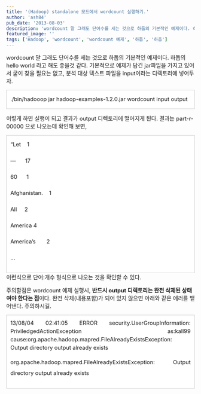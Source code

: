 ```yaml
---
title: '(Hadoop) standalone 모드에서 wordcount 실행하기.'
author: 'ash84'
pub_date: '2013-08-03'
description: 'wordcount 말 그래도 단어수를 세는 것으로 하둡의 기본적인 예제이다. 하둡의 hello world 라고 해도 좋을것 같다. 기본적으로 예제가 담긴 jar파일을 가지고 있어서 굳이 찾을 필요는 없고, 분석 대상 텍스트 파일을 input이라는 디렉토리에 넣어두자.'
featured_image: ''
tags: ['Hadoop', 'wordcount', 'wordcount 예제', '하둡', '하웁']
---
```



<span style="font-size: 11pt;">wordcount 말 그래도 단어수를 세는 것으로 하둡의 기본적인 예제이다. 하둡의 hello world 라고 해도 좋을것 같다. 기본적으로 예제가 담긴 jar파일을 가지고 있어서 굳이 찾을 필요는 없고, 분석 대상 텍스트 파일을 input이라는 디렉토리에 넣어두자. </span>

<div class="txc-textbox" style="border: 1px solid rgb(203, 203, 203); background-color: rgb(255, 255, 255); padding: 10px; text-align: justify; line-height: 2;"><span style="font-size: 11pt;"></span><span style="font-size: 11pt;"></span><span style="font-size: 11pt;">./bin/hadooop jar hadoop-examples-1.2.0.jar wordcount </span><span style="font-size: 11pt;">input output</span>

</div><span style="font-size: 11pt;">  
</span>

<span style="font-size: 11pt;">  
</span>

<span style="font-size: 11pt;">이렇게 하면 실행이 되고 결과가 output 디렉토리에 떨어지게 된다. 결과는 part-r-00000 으로 나오는데 확인해</span><span style="font-size: 11pt;"> 보면, </span>

<div class="txc-textbox" style="border: 1px solid rgb(203, 203, 203); background-color: rgb(255, 255, 255); padding: 10px; text-align: justify; line-height: 2;"><span style="font-size: 11pt;"></span><span style="font-size: 11pt;">“Let    1</span>

<span style="font-size: 11pt;">—      17</span>

<span style="font-size: 11pt;">60      1</span>

<span style="font-size: 11pt;">Afghanistan.    1</span>

<span style="font-size: 11pt;">All     2</span>

<span style="font-size: 11pt;">America 4</span>

<span style="font-size: 11pt;">America’s       2</span>

<span style="font-size: 11pt;">…</span><span style="font-size: 11pt;"></span>

</div><span style="font-size: 11pt;">이런식으로 단어:</span><span style="font-size: 11pt;">개</span><span style="font-size: 11pt;">수 형식으로 나오는 것을 확인할 수 있다. </span>

<span style="font-size: 11pt;">주의할점은 wordcount 예제 실행시, **반드시 output 디렉토리는 완전 삭제된 상태여야 한다는 점**이다. 완전 삭제(내용포함)가 되어 있지 않으면 아래와 같은 에러를 뱉어낸다. 주의하시길. </span>

<div class="txc-textbox" style="border: 1px solid rgb(203, 203, 203); background-color: rgb(255, 255, 255); padding: 10px; text-align: justify; line-height: 2;"><span style="font-size: 11pt; line-height: 1.5;">13/08/04 02:41:05 ERROR security.UserGroupInformation: PriviledgedActionException as:kall99 cause:org.apache.hadoop.mapred.FileAlreadyExistsException: Output directory output already exists</span>

<span style="font-size: 11pt;">org.apache.hadoop.mapred.FileAlreadyExistsException: Output directory output already exists</span><span style="font-size: 11pt;"></span>

</div>

